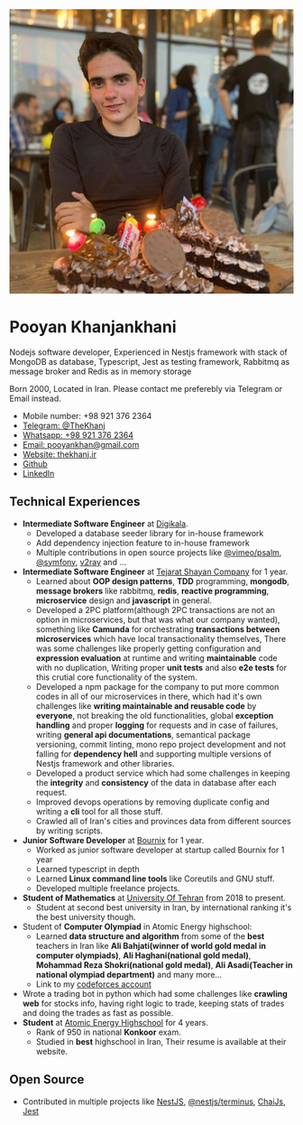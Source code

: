 <img id="profile-picture" alt="profile-picture" src="assets/profile.jpeg">

# Pooyan Khanjankhani
Nodejs software developer, Experienced in Nestjs framework with stack of MongoDB as database, Typescript, Jest as testing framework, Rabbitmq as message broker and Redis as in memory storage

Born 2000, Located in Iran.
Please contact me preferebly via Telegram or Email instead.

- Mobile number: +98 921 376 2364
- [Telegram: @TheKhanj](https://t.me/thekhanj)
- [Whatsapp: +98 921 376 2364](https://wa.me/989213762364)
- [Email: pooyankhan@gmail.com](mailto:pooyankhan@gmail.com)
- [Website: thekhanj.ir](https://thekhanj.ir)
- [Github](https://github.com/thekhanj)
- [LinkedIn](https://www.linkedin.com/in/pooyan-khanjankhani-a50459177/)

## Technical Experiences
- **Intermediate Software Engineer** at [Digikala](https://digikala.com/).
  - Developed a database seeder library for in-house framework
  - Add dependency injection feature to in-house framework
  - Multiple contributions in open source projects like [@vimeo/psalm](https://github.com/vimeo/psalm), [@symfony](https://github.com/symfony/symfony), [v2ray](https://github.com/v2ray/v2ray-core) and ...
- **Intermediate Software Engineer** at [Tejarat Shayan Company](https://tejaratshayan.com/) for 1 year.
  - Learned about **OOP design patterns**, **TDD** programming, **mongodb**, **message brokers** like rabbitmq, **redis**, **reactive programming**, **microservice** design and **javascript** in general.
  - Developed a 2PC platform(although 2PC transactions are not an option in microservices, but that was what our company wanted), something like **Camunda** for orchestrating **transactions between microservices** which have local transactionality themselves, There was some challenges like properly getting configuration and **expression evaluation** at runtime and writing **maintainable** code with no duplication, Writing proper **unit tests** and also **e2e tests** for this crutial core functionality of the system.
  - Developed a npm package for the company to put more common codes in all of our microservices in there, which had it's own challenges like **writing maintainable and reusable code** by **everyone**, not breaking the old functionalities, global **exception handling** and proper **logging** for requests and in case of failures, writing **general api documentations**, semantical package versioning, commit linting, mono repo project development and not falling for **dependency hell** and supporting multiple versions of Nestjs framework and other libraries.
  - Developed a product service which had some challenges in keeping the **integrity** and **consistency** of the data in database after each request.
  - Improved devops operations by removing duplicate config and writing a **cli** tool for all those stuff.
  - Crawled all of Iran's cities and provinces data from different sources by writing scripts.
- **Junior Software Developer** at [Bournix](https://ir.linkedin.com/company/bournix) for 1 year.
  - Worked as junior software developer at startup called Bournix for 1 year
  - Learned typescript in depth
  - Learned **Linux command line tools** like Coreutils and GNU stuff.
  - Developed multiple freelance projects.
- **Student of Mathematics** at [University Of Tehran](https://www.linkedin.com/school/university-of-tehran/?originalSubdomain=ir) from 2018 to present.
  - Student at second best university in Iran, by international ranking it's the best university though.
- Student of **Computer Olympiad** in Atomic Energy highschool:
  - Learned **data structure and algorithm** from some of the **best** teachers in Iran like **Ali Bahjati(winner of world gold medal in computer olympiads)**, **Ali Haghani(national gold medal)**, **Mohammad Reza Shokri(national gold medal)**, **Ali Asadi(Teacher in national olympiad department)** and many more...
  - Link to my [codeforces account](https://codeforces.com/profile/Khanj)
- Wrote a trading bot in python which had some challenges like **crawling web** for stocks info, having right logic to trade, keeping stats of trades and doing the trades as fast as possible.
- **Student** at [Atomic Energy Highschool](http://www.aehighschool.com/) for 4 years.
  - Rank of 950 in national **Konkoor** exam.
  - Studied in **best** highschool in Iran, Their resume is available at their website.

## Open Source
- Contributed in multiple projects like [NestJS](https://github.com/nestjs/nest/graphs/contributors), [@nestjs/terminus](https://github.com/nestjs/terminus/graphs/contributors), [ChaiJs](https://github.com/chaijs/chaijs.github.io/graphs/contributors), [Jest](https://github.com/facebook/jest)
